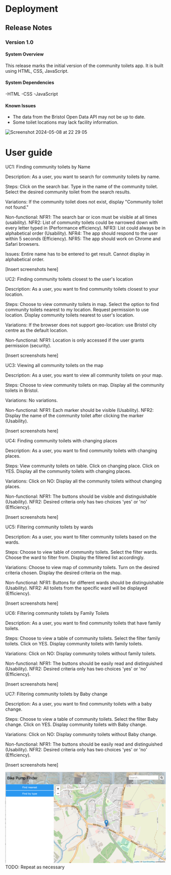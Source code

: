 # Deployment

## Release Notes
### Version 1.0

#### System Overview
This release marks the initial version of the community toilets app. It is built using  HTML, CSS, JavaScript.

#### System Dependencies
-HTML
-CSS
-JavaScript

#### Known Issues

- The data from the Bristol Open Data API may not be up to date.
- Some toilet locations may lack facility information.
  
<img width="709" alt="Screenshot 2024-05-08 at 22 29 05" src="https://github.com/ZainabMB/ZainabMB.github.io/assets/148769002/43d51af2-908d-42d5-b9cd-830b8ff23f3b">


# User guide
UC1: Finding community toilets by Name

Description:
As a user, you want to search for community toilets by name.

Steps:
Click on the search bar.
Type in the name of the community toilet.
Select the desired community toilet from the search results.

Variations:
If the community toilet does not exist, display "Community toilet not found."

Non-functional:
NFR1: The search bar or icon must be visible at all times (usability).
NFR2: List of community toilets could be narrowed down with every letter typed in (Performance efficiency).
NFR3: List could always be in alphabetical order (Usability).
NFR4: The app should respond to the user within 5 seconds (Efficiency).
NFR5: The app should work on Chrome and Safari browsers.

Issues:
Entire name has to be entered to get result. Cannot display in alphabetical order.

[Insert screenshots here]

UC2: Finding community toilets closest to the user's location

Description:
As a user, you want to find community toilets closest to your location.

Steps:
Choose to view community toilets in map.
Select the option to find community toilets nearest to my location.
Request permission to use location.
Display community toilets nearest to user's location.

Variations:
If the browser does not support geo-location: use Bristol city centre as the default location.

Non-functional:
NFR1: Location is only accessed if the user grants permission (security).

[Insert screenshots here]

UC3: Viewing all community toilets on the map

Description:
As a user, you want to view all community toilets on your map.

Steps:
Choose to view community toilets on map.
Display all the community toilets in Bristol.

Variations:
No variations.

Non-functional:
NFR1: Each marker should be visible (Usability).
NFR2: Display the name of the community toilet after clicking the marker (Usability).

[Insert screenshots here]

UC4: Finding community toilets with changing places

Description:
As a user, you want to find community toilets with changing places.

Steps:
View community toilets on table.
Click on changing place.
Click on YES.
Display all the community toilets with changing places.

Variations:
Click on NO: Display all the community toilets without changing places.

Non-functional:
NFR1: The buttons should be visible and distinguishable (Usability).
NFR2: Desired criteria only has two choices 'yes' or 'no' (Efficiency).

[Insert screenshots here]

UC5: Filtering community toilets by wards

Description:
As a user, you want to filter community toilets based on the wards.

Steps:
Choose to view table of community toilets.
Select the filter wards.
Choose the ward to filter from.
Display the filtered list accordingly.

Variations:
Choose to view map of community toilets.
Turn on the desired criteria chosen.
Display the desired criteria on the map.

Non-functional:
NFR1: Buttons for different wards should be distinguishable (Usability).
NFR2: All toilets from the specific ward will be displayed (Efficiency).

[Insert screenshots here]

UC6: Filtering community toilets by Family Toilets

Description:
As a user, you want to find community toilets that have family toilets.

Steps:
Choose to view a table of community toilets.
Select the filter family toilets.
Click on YES.
Display community toilets with family toilets.

Variations:
Click on NO: Display community toilets without family toilets.

Non-functional:
NFR1: The buttons should be easily read and distinguished (Usability).
NFR2: Desired criteria only has two choices 'yes' or 'no' (Efficiency).

[Insert screenshots here]

UC7: Filtering community toilets by Baby change

Description:
As a user, you want to find community toilets with a baby change.

Steps:
Choose to view a table of community toilets.
Select the filter Baby change.
Click on YES.
Display community toilets with Baby change.

Variations:
Click on NO: Display community toilets without Baby change.

Non-functional:
NFR1: The buttons should be easily read and distinguished (Usability).
NFR2: Desired criteria only has two choices 'yes' or 'no' (Efficiency).

[Insert screenshots here]

![Insert screenshots here](images/screenshot.png)
TODO: Repeat as necessary

